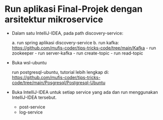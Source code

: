 # Run aplikasi Final-Projek dengan arsitektur mikroservice

- Dalam satu IntelliJ-IDEA, pada path discovery-service:

    a. run spring aplikasi discovery-service
    b. run kafka: https://github.com/mufis-coder/tips-tricks-code/tree/main/Kafka
        - run zookeeper
        - run server-kafka
        - run create-topic
        - run read-topic

- Buka wsl-ubuntu

    run postgresql-ubuntu, tutorial lebih lengkap di: https://github.com/mufis-coder/tips-tricks-code/tree/main/Posgresql/Postgresql-Ubuntu

- Buka IntelliJ-IDEA untuk setiap service yang ada dan run menggunakan IntelliJ-IDEA tersebut.

    - post-service
    - log-service